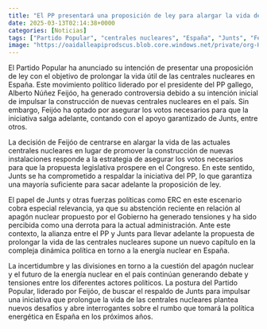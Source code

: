 ```yaml
---
title: "El PP presentará una proposición de ley para alargar la vida de las nucleares con los votos 'asegurados' de Junts"
date: 2025-03-13T02:14:38+0000
categories: [Noticias]
tags: ["Partido Popular", "centrales nucleares", "España", "Junts", "Feijóo", "energía nuclear", "política energética."]
image: "https://oaidalleapiprodscus.blob.core.windows.net/private/org-HKmKxpuNw3Y88lm4EBrIPq0n/user-ZwiCXOggLL8ZNNKE2g7rXFmV/img-D7AiY2L63wZX8Y9nENC3Q7HR.png?st=2025-03-13T01%3A14%3A38Z&se=2025-03-13T03%3A14%3A38Z&sp=r&sv=2024-08-04&sr=b&rscd=inline&rsct=image/png&skoid=d505667d-d6c1-4a0a-bac7-5c84a87759f8&sktid=a48cca56-e6da-484e-a814-9c849652bcb3&skt=2025-03-12T19%3A31%3A01Z&ske=2025-03-13T19%3A31%3A01Z&sks=b&skv=2024-08-04&sig=YypiKlQVofOWBUHH2ePcLJw9u2mD/Zqau1dENZzgdIY%3D"
---
```


El Partido Popular ha anunciado su intención de presentar una proposición de ley con el objetivo de prolongar la vida útil de las centrales nucleares en España. Este movimiento político liderado por el presidente del PP gallego, Alberto Núñez Feijóo, ha generado controversia debido a su intención inicial de impulsar la construcción de nuevas centrales nucleares en el país. Sin embargo, Feijóo ha optado por asegurar los votos necesarios para que la iniciativa salga adelante, contando con el apoyo garantizado de Junts, entre otros.

La decisión de Feijóo de centrarse en alargar la vida de las actuales centrales nucleares en lugar de promover la construcción de nuevas instalaciones responde a la estrategia de asegurar los votos necesarios para que la propuesta legislativa prospere en el Congreso. En este sentido, Junts se ha comprometido a respaldar la iniciativa del PP, lo que garantiza una mayoría suficiente para sacar adelante la proposición de ley.

El papel de Junts y otras fuerzas políticas como ERC en este escenario cobra especial relevancia, ya que su abstención reciente en relación al apagón nuclear propuesto por el Gobierno ha generado tensiones y ha sido percibida como una derrota para la actual administración. Ante este contexto, la alianza entre el PP y Junts para llevar adelante la propuesta de prolongar la vida de las centrales nucleares supone un nuevo capítulo en la compleja dinámica política en torno a la energía nuclear en España.

La incertidumbre y las divisiones en torno a la cuestión del apagón nuclear y el futuro de la energía nuclear en el país continúan generando debate y tensiones entre los diferentes actores políticos. La postura del Partido Popular, liderado por Feijóo, de buscar el respaldo de Junts para impulsar una iniciativa que prolongue la vida de las centrales nucleares plantea nuevos desafíos y abre interrogantes sobre el rumbo que tomará la política energética en España en los próximos años.
    